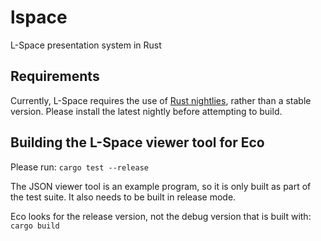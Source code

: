 # lspace
L-Space presentation system in Rust

## Requirements
Currently, L-Space requires the use of [Rust nightlies](https://www.rust-lang.org/downloads.html),
rather than a stable version. Please install the latest nightly before attempting to build.

## Building the L-Space viewer tool for Eco
Please run:
```cargo test --release```

The JSON viewer tool is an example program, so it is only built as part of the test suite. It also needs to
be built in release mode.

Eco looks for the release version, not the debug version that is built with:
```cargo build```
